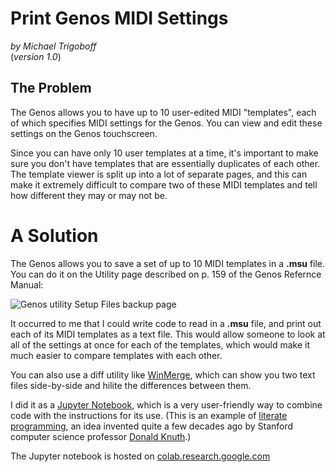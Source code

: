 # Print Genos MIDI Settings
*by Michael Trigoboff*  
(*version 1.0*)

## The Problem

The Genos allows you to have up to 10 user-edited MIDI "templates", each of which specifies MIDI settings for the Genos. You can view and edit these settings on the Genos touchscreen.

Since you can have only 10 user templates at a time, it's important to make sure you don't have templates that are essentially duplicates of each other. The template viewer is split up into a lot of separate pages, and this can make it extremely difficult to compare two of these MIDI templates and tell how different they may or may not be.

# A Solution

The Genos allows you to save a set of up to 10 MIDI templates in a **.msu** file. You can do it on the Utility page described on p. 159 of the Genos Refernce Manual:

![Genos utility Setup Files backup page](https://drive.google.com/uc?export=view&id=1Q_G-ITNfeIFzA8mgwGFJOlC29V4lahQs)

It occurred to me that I could write code to read in a **.msu** file, and print out each of its MIDI templates as a text file. This would allow someone to look at all of the settings at once for each of the templates, which would make it much easier to compare templates with each other.

You can also use a diff utility like [WinMerge](https://winmerge.org/), which can show you two text files side-by-side and hilite the differences between them.

I did it as a [Jupyter Notebook](https://en.wikipedia.org/wiki/Project_Jupyter), which is a very user-friendly way to combine code with the instructions for its use. (This is an example of [literate programming](https://en.wikipedia.org/wiki/Literate_programming), an idea invented quite a few decades ago by Stanford computer science professor [Donald Knuth](https://en.wikipedia.org/wiki/Donald_Knuth).)

The Jupyter notebook is hosted on [colab.research.google.com](https://colab.research.google.com/drive/1CX2zOpVyZVhBpWM5nO4pwHPy2sK64hwG?usp=sharing)
